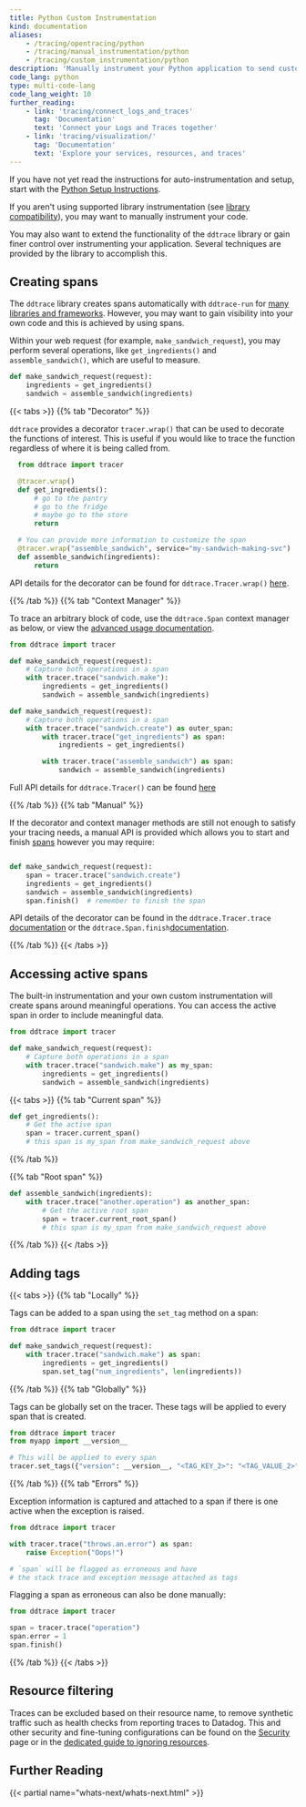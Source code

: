 ```yaml
---
title: Python Custom Instrumentation
kind: documentation
aliases:
    - /tracing/opentracing/python
    - /tracing/manual_instrumentation/python
    - /tracing/custom_instrumentation/python
description: 'Manually instrument your Python application to send custom traces to Datadog.'
code_lang: python
type: multi-code-lang
code_lang_weight: 10
further_reading:
    - link: 'tracing/connect_logs_and_traces'
      tag: 'Documentation'
      text: 'Connect your Logs and Traces together'
    - link: 'tracing/visualization/'
      tag: 'Documentation'
      text: 'Explore your services, resources, and traces'
---
```

<div class="alert alert-info">
If you have not yet read the instructions for auto-instrumentation and setup, start with the <a href="https://docs.datadoghq.com/tracing/setup/python/">Python Setup Instructions</a>.
</div>

If you aren't using supported library instrumentation (see [library compatibility][1]), you may want to manually instrument your code.

You may also want to extend the functionality of the `ddtrace` library or gain finer control over instrumenting your application. Several techniques are provided by the library to accomplish this.

## Creating spans

The `ddtrace` library creates spans automatically with `ddtrace-run` for [many libraries and frameworks][1]. However, you may want to gain visibility into your own code and this is achieved by using spans.

Within your web request (for example, `make_sandwich_request`), you may perform several operations, like `get_ingredients()` and `assemble_sandwich()`, which are useful to measure.

```python
def make_sandwich_request(request):
    ingredients = get_ingredients()
    sandwich = assemble_sandwich(ingredients)
```

{{< tabs >}}
{{% tab "Decorator" %}}

`ddtrace` provides a decorator `tracer.wrap()` that can be used to decorate the functions of interest. This is useful if you would like to trace the function regardless of where it is being called from.


```python
  from ddtrace import tracer

  @tracer.wrap()
  def get_ingredients():
      # go to the pantry
      # go to the fridge
      # maybe go to the store
      return

  # You can provide more information to customize the span
  @tracer.wrap("assemble_sandwich", service="my-sandwich-making-svc")
  def assemble_sandwich(ingredients):
      return
```

API details for the decorator can be found for `ddtrace.Tracer.wrap()` [here][1].


[1]: https://ddtrace.readthedocs.io/en/stable/advanced_usage.html#ddtrace.Tracer.wrap
{{% /tab %}}
{{% tab "Context Manager" %}}

To trace an arbitrary block of code, use the `ddtrace.Span` context manager as below, or view the [advanced usage documentation][1].

```python
from ddtrace import tracer

def make_sandwich_request(request):
    # Capture both operations in a span
    with tracer.trace("sandwich.make"):
        ingredients = get_ingredients()
        sandwich = assemble_sandwich(ingredients)

def make_sandwich_request(request):
    # Capture both operations in a span
    with tracer.trace("sandwich.create") as outer_span:
        with tracer.trace("get_ingredients") as span:
            ingredients = get_ingredients()

        with tracer.trace("assemble_sandwich") as span:
            sandwich = assemble_sandwich(ingredients)
```

Full API details for `ddtrace.Tracer()` can be found [here][2]

[1]: https://ddtrace.readthedocs.io/en/stable/advanced_usage.html#ddtrace.Span
[2]: https://ddtrace.readthedocs.io/en/stable/advanced_usage.html#tracer
{{% /tab %}}
{{% tab "Manual" %}}

If the decorator and context manager methods are still not enough to satisfy your tracing needs, a manual API is provided which allows you to start and finish [spans][1] however you may require:

```python

def make_sandwich_request(request):
    span = tracer.trace("sandwich.create")
    ingredients = get_ingredients()
    sandwich = assemble_sandwich(ingredients)
    span.finish()  # remember to finish the span
```

API details of the decorator can be found in the `ddtrace.Tracer.trace` [documentation][2] or the `ddtrace.Span.finish`[documentation][3].



[1]: /tracing/visualization/#spans
[2]: https://ddtrace.readthedocs.io/en/stable/advanced_usage.html#ddtrace.Tracer.trace
[3]: https://ddtrace.readthedocs.io/en/stable/advanced_usage.html#ddtrace.Span.finish
{{% /tab %}}
{{< /tabs >}}


## Accessing active spans

The built-in instrumentation and your own custom instrumentation will create spans around meaningful operations. You can access the active span in order to include meaningful data.

```python
from ddtrace import tracer

def make_sandwich_request(request):
    # Capture both operations in a span
    with tracer.trace("sandwich.make") as my_span:
        ingredients = get_ingredients()
        sandwich = assemble_sandwich(ingredients)
```

{{< tabs >}}
{{% tab "Current span" %}}

```python
def get_ingredients():
    # Get the active span
    span = tracer.current_span()
    # this span is my_span from make_sandwich_request above
```

{{% /tab %}}

{{% tab "Root span" %}}

```python
def assemble_sandwich(ingredients):
    with tracer.trace("another.operation") as another_span:
        # Get the active root span
        span = tracer.current_root_span()
        # this span is my_span from make_sandwich_request above
```
{{% /tab %}}
{{< /tabs >}}


## Adding tags

{{< tabs >}}
{{% tab "Locally" %}}

Tags can be added to a span using the `set_tag` method on a span:

```python
from ddtrace import tracer

def make_sandwich_request(request):
    with tracer.trace("sandwich.make") as span:
        ingredients = get_ingredients()
        span.set_tag("num_ingredients", len(ingredients))
```
{{% /tab %}}
{{% tab "Globally" %}}

Tags can be globally set on the tracer. These tags will be applied to every span that is created.

```python
from ddtrace import tracer
from myapp import __version__

# This will be applied to every span
tracer.set_tags({"version": __version__, "<TAG_KEY_2>": "<TAG_VALUE_2>"})
```
{{% /tab %}}
{{% tab "Errors" %}}

Exception information is captured and attached to a span if there is one active when the exception is raised.

```python
from ddtrace import tracer

with tracer.trace("throws.an.error") as span:
    raise Exception("Oops!")

# `span` will be flagged as erroneous and have
# the stack trace and exception message attached as tags
```

Flagging a span as erroneous can also be done manually:

```python
from ddtrace import tracer

span = tracer.trace("operation")
span.error = 1
span.finish()
```
{{% /tab %}}
{{< /tabs >}}

## Resource filtering

Traces can be excluded based on their resource name, to remove synthetic traffic such as health checks from reporting traces to Datadog.  This and other security and fine-tuning configurations can be found on the [Security][2] page or in the [dedicated guide to ignoring resources][3].

## Further Reading

{{< partial name="whats-next/whats-next.html" >}}

[1]: /tracing/compatibility_requirements/python
[2]: /tracing/security
[3]: /tracing/guide/ignoring_apm_resources/
